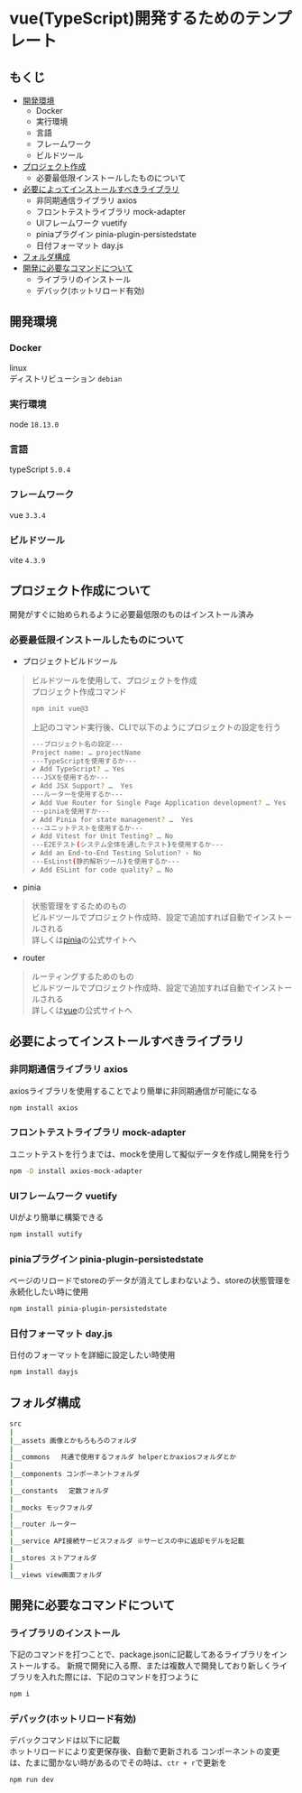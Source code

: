 # vue(TypeScript)開発するためのテンプレート
## もくじ
- [開発環境](#開発環境)
  - Docker
  - 実行環境
  - 言語
  - フレームワーク
  - ビルドツール
- [プロジェクト作成](#プロジェクト作成について)
  - 必要最低限インストールしたものについて
- [必要によってインストールすべきライブラリ](#必要によってインストールすべきライブラリ)
  - 非同期通信ライブラリ axios
  - フロントテストライブラリ mock-adapter
  - UIフレームワーク vuetify
  - piniaプラグイン pinia-plugin-persistedstate
  - 日付フォーマット day.js
- [フォルダ構成](#フォルダ構成)
- [開発に必要なコマンドについて](#開発に必要なコマンドについて)
  - ライブラリのインストール
  - デバック(ホットリロード有効)

## 開発環境
### Docker
linux  
ディストリビューション `debian`

### 実行環境
node `18.13.0`

### 言語
typeScript `5.0.4`

### フレームワーク
vue `3.3.4`

### ビルドツール
vite `4.3.9`

## プロジェクト作成について
開発がすぐに始められるように必要最低限のものはインストール済み
### 必要最低限インストールしたものについて
- プロジェクトビルドツール  
>ビルドツールを使用して、プロジェクトを作成  
> プロジェクト作成コマンド
>```bash 
>npm init vue@3
>```
>上記のコマンド実行後、CLIで以下のようにプロジェクトの設定を行う    
>```bash 
>---プロジェクト名の設定---  
> Project name: … projectName
>---TypeScriptを使用するか---
>✔ Add TypeScript? … Yes
>---JSXを使用するか---
>✔ Add JSX Support? …  Yes
>---ルーターを使用するか---
>✔ Add Vue Router for Single Page Application development? … Yes
>---piniaを使用すか---
>✔ Add Pinia for state management? …  Yes
>---ユニットテストを使用するか---
>✔ Add Vitest for Unit Testing? … No 
>---E2Eテスト(システム全体を通したテスト)を使用するか---
>✔ Add an End-to-End Testing Solution? › No
>---EsLinst(静的解析ツール)を使用するか---
>✔ Add ESLint for code quality? … No 
>```
- pinia
>状態管理をするためのもの  
>ビルドツールでプロジェクト作成時、設定で追加すれば自動でインストールされる  
>詳しくは[pinia](https://pinia.vuejs.org/core-concepts/)の公式サイトへ
- router
>ルーティングするためのもの  
>ビルドツールでプロジェクト作成時、設定で追加すれば自動でインストールされる  
>詳しくは[vue](https://router.vuejs.org/guide/)の公式サイトへ

## 必要によってインストールすべきライブラリ
### 非同期通信ライブラリ axios
axiosライブラリを使用することでより簡単に非同期通信が可能になる
```bash 
npm install axios
```
### フロントテストライブラリ mock-adapter
ユニットテストを行うまでは、mockを使用して擬似データを作成し開発を行う
```bash 
npm -D install axios-mock-adapter
```
### UIフレームワーク vuetify
UIがより簡単に構築できる
```bash 
npm install vutify
```
### piniaプラグイン pinia-plugin-persistedstate
ページのリロードでstoreのデータが消えてしまわないよう、storeの状態管理を永続化したい時に使用
```bash 
npm install pinia-plugin-persistedstate
```
### 日付フォーマット day.js
日付のフォーマットを詳細に設定したい時使用
```bash 
npm install dayjs
```

## フォルダ構成
```bash 
src  
|  
|__assets 画像とかもろもろのフォルダ  
|  
|__commons 　共通で使用するフォルダ helperとかaxiosフォルダとか  
|  
|__components コンポーネントフォルダ  
|  
|__constants 　定数フォルダ  
|  
|__mocks モックフォルダ  
|  
|__router ルーター  
|  
|__service API接続サービスフォルダ ※サービスの中に返却モデルを記載  
|  
|__stores ストアフォルダ  
|  
|__views view画面フォルダ
```

## 開発に必要なコマンドについて
### ライブラリのインストール
下記のコマンドを打つことで、package.jsonに記載してあるライブラリをインストールする。
新規で開発に入る際、または複数人で開発しており新しくライブラリを入れた際には、下記のコマンドを打つように
```bash 
npm i
```

### デバック(ホットリロード有効)
デバックコマンドは以下に記載  
ホットリロードにより変更保存後、自動で更新される
コンポーネントの変更は、たまに聞かない時があるのでその時は、`ctr + r`で更新を
```bash
npm run dev
```

